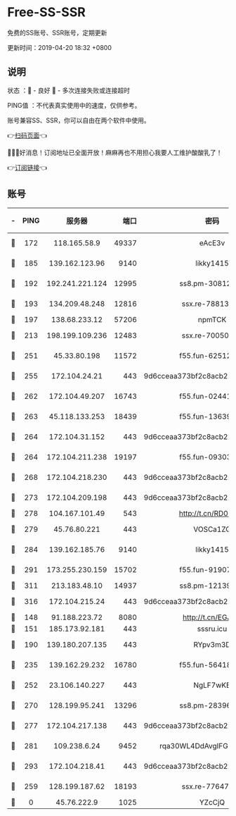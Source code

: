# Free-SS-SSR

免费的SS账号、SSR账号，定期更新

更新时间：2019-04-20 18:32 +0800

## 说明

状态     ：🙂 - 良好 🙁 - 多次连接失败或连接超时

PING值   ：不代表真实使用中的速度，仅供参考。

账号兼容SS、SSR，你可以自由在两个软件中使用。

👉[扫码页面](https://liesauer.github.io/Free-SS-SSR/)👈

🎉🎉🎉好消息！订阅地址已全面开放！麻麻再也不用担心我要人工维护酸酸乳了！

👉[订阅链接](https://www.liesauer.net/yogurt/subscribe?ACCESS_TOKEN=DAYxR3mMaZAsaqUb)👈

## 账号

|-|PING|服务器|端口|密码|加密方式|区域|
|:----:|:----:|:-----:|-----:|:----:|:----:|:----:|
|🙂|172|118.165.58.9|49337|eAcE3v|chacha20-ietf|TW|
|🙂|185|139.162.123.96|9140|likky1415|aes-256-cfb|JP|
|🙂|192|192.241.221.124|12995|ss8.pm-30812425|aes-256-cfb|US|
|🙂|193|134.209.48.248|12816|ssx.re-78813577|aes-256-cfb|US|
|🙂|197|138.68.233.12|57206|npmTCK|rc4-md5|US|
|🙂|213|198.199.109.236|12483|ssx.re-70050948|aes-256-cfb|US|
|🙂|251|45.33.80.198|11572|f55.fun-62512711|aes-256-cfb|US|
|🙂|255|172.104.24.21|443|9d6cceaa373bf2c8acb22e60b6a58be6|aes-256-cfb|US|
|🙂|262|172.104.49.207|16743|f55.fun-02441032|aes-256-cfb|SG|
|🙂|263|45.118.133.253|18439|f55.fun-13639726|aes-256-cfb|SG|
|🙂|264|172.104.31.152|443|9d6cceaa373bf2c8acb22e60b6a58be6|aes-256-cfb|US|
|🙂|264|172.104.211.238|19197|f55.fun-09303839|aes-256-cfb|US|
|🙂|268|172.104.218.230|443|9d6cceaa373bf2c8acb22e60b6a58be6|aes-256-cfb|US|
|🙂|273|172.104.209.198|443|9d6cceaa373bf2c8acb22e60b6a58be6|aes-256-cfb|US|
|🙂|278|104.167.101.49|543|http://t.cn/RD0D7sx|rc4-md5|CA|
|🙂|279|45.76.80.221|443|VOSCa1ZG|aes-256-cfb|DE|
|🙂|284|139.162.185.76|9140|likky1415|aes-256-cfb|DE|
|🙂|291|173.255.230.159|15702|f55.fun-91907553|aes-256-cfb|US|
|🙂|311|213.183.48.10|14937|ss8.pm-12139832|rc4-md5|RU|
|🙂|316|172.104.215.24|443|9d6cceaa373bf2c8acb22e60b6a58be6|aes-256-cfb|US|
|🙂|148|91.188.223.72|8080|http://t.cn/EGJIyrl|rc4-md5|RU|
|🙂|151|185.173.92.181|443|sssru.icu|rc4-md5|RU|
|🙂|190|139.180.207.135|443|RYpv3m3D|aes-256-cfb|JP|
|🙂|235|139.162.29.232|16780|f55.fun-56418519|aes-256-cfb|SG|
|🙂|252|23.106.140.227|443|NgLF7wKB|aes-256-cfb|US|
|🙂|270|128.199.95.241|13296|ss8.pm-28396550|aes-256-cfb|SG|
|🙂|277|172.104.217.138|443|9d6cceaa373bf2c8acb22e60b6a58be6|aes-256-cfb|US|
|🙂|281|109.238.6.24|9452|rqa30WL4DdAvgIFG6Fs3znzTa|aes-256-cfb|FR|
|🙂|293|172.104.218.41|443|9d6cceaa373bf2c8acb22e60b6a58be6|aes-256-cfb|US|
|🙁|259|128.199.187.62|18193|ssx.re-77647614|aes-256-cfb|SG|
|🙁|0|45.76.222.9|1025|YZcCjQ|rc4-md5|JP|
